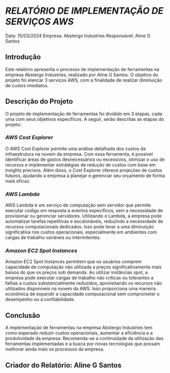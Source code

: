 # *RELATÓRIO DE IMPLEMENTAÇÃO DE SERVIÇOS AWS*

Data: 15/03/2024 Empresa: Abstergo Industries Responsável: Aline G Santos

## Introdução

Este relatório apresenta o processo de implementação de ferramentas na empresa Abstergo Industries, realizado por Aline G Santos. O objetivo do projeto foi elencar 3 serviços AWS, com a finalidade de realizar diminuição de custos imediatos.

## Descrição do Projeto

O projeto de implementação de ferramentas foi dividido em 3 etapas, cada uma com seus objetivos específicos. A seguir, serão descritas as etapas do projeto:

### *AWS Cost Explorer*

O AWS Cost Explorer permite uma análise detalhada dos custos da infraestrutura na nuvem da empresa. Com essa ferramenta, é possível identificar áreas de gastos desnecessários ou excessivos, otimizar o uso de recursos e implementar estratégias de redução de custos com base em insights precisos. Além disso, o Cost Explorer oferece projeções de custos futuros, ajudando a empresa a planejar e gerenciar seu orçamento de forma mais eficaz.

### *AWS Lambda*

AWS Lambda é um serviço de computação sem servidor que permite executar código em resposta a eventos específicos, sem a necessidade de provisionar ou gerenciar servidores. Utilizando o Lambda, a empresa pode automatizar tarefas repetitivas e escalonáveis, reduzindo a necessidade de recursos computacionais dedicados. Isso pode levar a uma diminuição significativa nos custos operacionais, especialmente em ambientes com cargas de trabalho variáveis ou intermitentes.

### *Amazon EC2 Spot Instances*

Amazon EC2 Spot Instances permitem que os usuários comprem capacidade de computação não utilizada a preços significativamente mais baixos do que os preços sob demanda. Ao utilizar instâncias spot, a empresa pode executar cargas de trabalho não críticas ou tolerantes a falhas a custos substancialmente reduzidos, aproveitando os recursos não utilizados disponíveis na nuvem da AWS. Isso proporciona uma maneira econômica de expandir a capacidade computacional sem comprometer o desempenho ou a confiabilidade.


## Conclusão

A implementação de ferramentas na empresa Abstergo Industries tem como esperado reduzir custos operacionais, aumentar a eficiência e a produtividade da empresa. Recomenda-se a continuidade da utilização das ferramentas implementadas e a busca por novas tecnologias que possam melhorar ainda mais os processos da empresa.

## Criador do Relatório: Aline G Santos 

